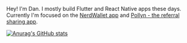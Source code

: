 Hey! I'm Dan. I mostly build Flutter and React Native apps these days. Currently I'm focused on the [NerdWallet app](https://www.nerdwallet.com/l/nerdwallet-app) and [Pollyn - the referral sharing app](https://pollyn.app).

[![Anurag's GitHub stats](https://github-readme-stats.vercel.app/api?username=danreynolds)](https://github.com/danreynolds/github-readme-stats)

